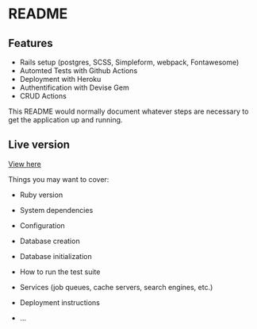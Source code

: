 # README

## Features
* Rails setup (postgres, SCSS, Simpleform, webpack, Fontawesome)
* Automted Tests with Github Actions
* Deployment with Heroku
* Authentification with Devise Gem
* CRUD Actions

This README would normally document whatever steps are necessary to get the
application up and running.


## Live version
[View here](https://git.heroku.com/cocktails-kangaroo.git)

Things you may want to cover:

* Ruby version

* System dependencies

* Configuration

* Database creation

* Database initialization

* How to run the test suite

* Services (job queues, cache servers, search engines, etc.)

* Deployment instructions

* ...
